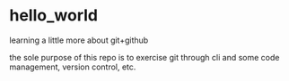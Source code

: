# hello_world
learning a little more about git+github

the sole purpose of this repo is to exercise git through cli and some code management, version control, etc.
